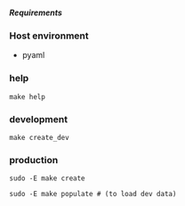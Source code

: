 ##### Requirements

### Host environment

  * pyaml

### help

``make help``

### development

``make create_dev``

### production

``sudo -E make create``

``sudo -E make populate # (to load dev data)``

